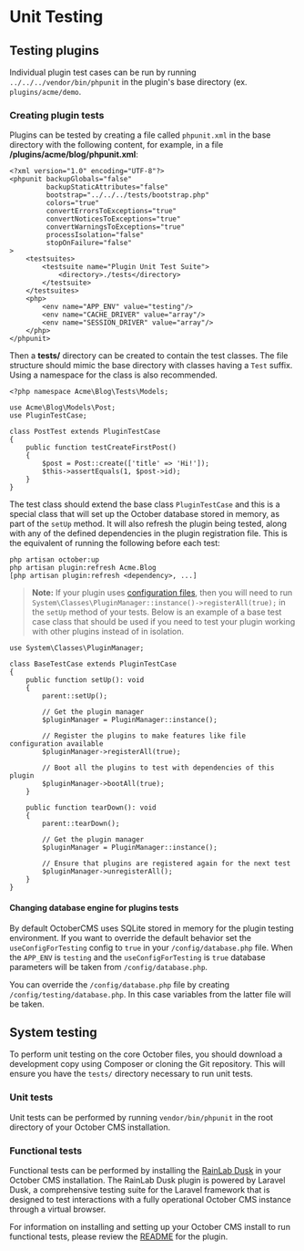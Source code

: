 # Unit Testing

## Testing plugins

Individual plugin test cases can be run by running `../../../vendor/bin/phpunit` in the plugin's base directory (ex. `plugins/acme/demo`.

### Creating plugin tests

Plugins can be tested by creating a file called `phpunit.xml` in the base directory with the following content, for example, in a file **/plugins/acme/blog/phpunit.xml**:

    <?xml version="1.0" encoding="UTF-8"?>
    <phpunit backupGlobals="false"
             backupStaticAttributes="false"
             bootstrap="../../../tests/bootstrap.php"
             colors="true"
             convertErrorsToExceptions="true"
             convertNoticesToExceptions="true"
             convertWarningsToExceptions="true"
             processIsolation="false"
             stopOnFailure="false"
    >
        <testsuites>
            <testsuite name="Plugin Unit Test Suite">
                <directory>./tests</directory>
            </testsuite>
        </testsuites>
        <php>
            <env name="APP_ENV" value="testing"/>
            <env name="CACHE_DRIVER" value="array"/>
            <env name="SESSION_DRIVER" value="array"/>
        </php>
    </phpunit>

Then a **tests/** directory can be created to contain the test classes. The file structure should mimic the base directory with classes having a `Test` suffix. Using a namespace for the class is also recommended.

    <?php namespace Acme\Blog\Tests\Models;

    use Acme\Blog\Models\Post;
    use PluginTestCase;

    class PostTest extends PluginTestCase
    {
        public function testCreateFirstPost()
        {
            $post = Post::create(['title' => 'Hi!']);
            $this->assertEquals(1, $post->id);
        }
    }

The test class should extend the base class `PluginTestCase` and this is a special class that will set up the October database stored in memory, as part of the `setUp` method. It will also refresh the plugin being tested, along with any of the defined dependencies in the plugin registration file. This is the equivalent of running the following before each test:

    php artisan october:up
    php artisan plugin:refresh Acme.Blog
    [php artisan plugin:refresh <dependency>, ...]

> **Note:** If your plugin uses [configuration files](../plugin/settings.md#file-based-configuration), then you will need to run `System\Classes\PluginManager::instance()->registerAll(true);` in the `setUp` method of your tests. Below is an example of a base test case class that should be used if you need to test your plugin working with other plugins instead of in isolation.

    use System\Classes\PluginManager;

    class BaseTestCase extends PluginTestCase
    {
        public function setUp(): void
        {
            parent::setUp();

            // Get the plugin manager
            $pluginManager = PluginManager::instance();

            // Register the plugins to make features like file configuration available
            $pluginManager->registerAll(true);

            // Boot all the plugins to test with dependencies of this plugin
            $pluginManager->bootAll(true);
        }

        public function tearDown(): void
        {
            parent::tearDown();

            // Get the plugin manager
            $pluginManager = PluginManager::instance();

            // Ensure that plugins are registered again for the next test
            $pluginManager->unregisterAll();
        }
    }

#### Changing database engine for plugins tests

By default OctoberCMS uses SQLite stored in memory for the plugin testing environment. If you want to override the default behavior set the `useConfigForTesting` config to `true` in your `/config/database.php` file. When the `APP_ENV` is `testing` and the `useConfigForTesting` is `true` database parameters will be taken from `/config/database.php`.

You can override the `/config/database.php` file by creating `/config/testing/database.php`. In this case variables from the latter file will be taken.

## System testing

To perform unit testing on the core October files, you should download a development copy using Composer or cloning the Git repository. This will ensure you have the `tests/` directory necessary to run unit tests.

### Unit tests

Unit tests can be performed by running `vendor/bin/phpunit` in the root directory of your October CMS installation.

### Functional tests

Functional tests can be performed by installing the [RainLab Dusk](https://octobercms.com/plugin/rainlab-dusk) in your October CMS installation. The RainLab Dusk plugin is powered by Laravel Dusk, a comprehensive testing suite for the Laravel framework that is designed to test interactions with a fully operational October CMS instance through a virtual browser.

For information on installing and setting up your October CMS install to run functional tests, please review the [README](https://github.com/rainlab/dusk-plugin/blob/master/README.md) for the plugin.
